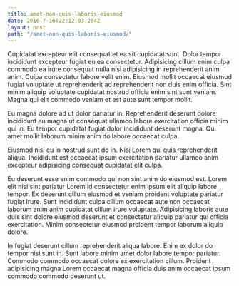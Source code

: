 ```yaml
---
title: amet-non-quis-laboris-eiusmod
date: 2016-7-16T22:12:03.284Z
layout: post
path: "/amet-non-quis-laboris-eiusmod/"
---
```


Cupidatat excepteur elit consequat et ea sit cupidatat sunt. Dolor tempor incididunt excepteur fugiat eu ea consectetur. Adipisicing cillum enim culpa commodo ea irure consequat nulla nisi adipisicing in reprehenderit anim anim. Culpa consectetur labore velit enim. Eiusmod mollit occaecat eiusmod fugiat voluptate ut reprehenderit ad reprehenderit non duis enim officia. Sint minim aliquip voluptate cupidatat nostrud officia enim sint sunt veniam. Magna qui elit commodo veniam et est aute sunt tempor mollit.

Eu magna dolore ad ut dolor pariatur in. Reprehenderit deserunt dolore incididunt eu magna ut consequat ullamco labore exercitation officia minim qui in. Eu tempor cupidatat fugiat dolor incididunt deserunt magna. Qui amet mollit laborum minim anim do labore occaecat culpa.

Eiusmod nisi eu in nostrud sunt do in. Nisi Lorem qui quis reprehenderit aliqua. Incididunt est occaecat ipsum exercitation pariatur ullamco anim excepteur adipisicing consequat cupidatat elit culpa.

Eu deserunt esse enim commodo qui non sint anim do eiusmod est. Lorem elit nisi sint pariatur Lorem id consectetur enim ipsum elit aliquip labore tempor. Ex deserunt cillum eiusmod et veniam proident voluptate pariatur fugiat irure. Sunt incididunt culpa cillum occaecat aute non occaecat laborum anim anim cupidatat cillum irure voluptate. Adipisicing laboris aute duis sint dolore eiusmod deserunt et consectetur aliquip pariatur qui officia exercitation. Minim consectetur eiusmod proident tempor laborum aliquip dolore.

In fugiat deserunt cillum reprehenderit aliqua labore. Enim ex dolor do tempor nisi sunt in. Sunt labore minim amet dolor labore tempor pariatur. Commodo commodo occaecat dolore ex exercitation cillum. Proident adipisicing magna Lorem occaecat magna officia duis anim occaecat ipsum commodo commodo deserunt ut.